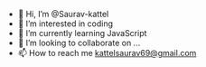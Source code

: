 - 👋 Hi, I’m @Saurav-kattel
- 👀 I’m interested in coding
- 🌱 I’m currently learning JavaScript
- 💞️ I’m looking to collaborate on ...
- 📫 How to reach me kattelsaurav69@gmail.com

<!---
Saurav-kattel/Saurav-kattel is a ✨ special ✨ repository because its `README.md` (this file) appears on your GitHub profile.
You can click the Preview link to take a look at your changes.
--->
